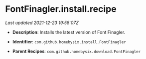 # FontFinagler.install.recipe

_Last updated 2021-12-23 19:58:07Z_

- **Description**: Installs the latest version of Font Finagler.

- **Identifier**: `com.github.homebysix.install.FontFinagler`

- **Parent Recipes**: `com.github.homebysix.download.FontFinagler`